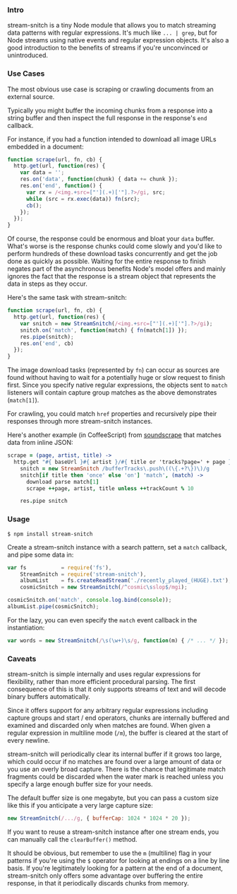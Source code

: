 ### Intro

stream-snitch is a tiny Node module that allows you to match streaming data
patterns with regular expressions. It's much like `... | grep`, but for Node
streams using native events and regular expression objects. It's also a good
introduction to the benefits of streams if you're unconvinced or unintroduced.


### Use Cases

The most obvious use case is scraping or crawling documents from an external
source.

Typically you might buffer the incoming chunks from a response into a string
buffer and then inspect the full response in the response's `end` callback.

For instance, if you had a function intended to download all image URLs embedded
in a document:

```javascript
function scrape(url, fn, cb) {
  http.get(url, function(res) {
    var data = '';
    res.on('data', function(chunk) { data += chunk });
    res.on('end', function() {
      var rx = /<img.+src=["'](.+)['"].?>/gi, src;
      while (src = rx.exec(data)) fn(src);
      cb();
    });
  });
}
```

Of course, the response could be enormous and bloat your `data` buffer. What's
worse is the response chunks could come slowly and you'd like to perform
hundreds of these download tasks concurrently and get the job done as quickly as
possible. Waiting for the entire response to finish negates part of the
asynchronous benefits Node's model offers and mainly ignores the fact that the
response is a stream object that represents the data in steps as they occur.

Here's the same task with stream-snitch:

```javascript
function scrape(url, fn, cb) {
  http.get(url, function(res) {
    var snitch = new StreamSnitch(/<img.+src=["'](.+)['"].?>/gi);
    snitch.on('match', function(match) { fn(match[1]) });
    res.pipe(snitch);
    res.on('end', cb)
  });
}
```

The image download tasks (represented by `fn`) can occur as sources are found
without having to wait for a potentially huge or slow request to finish first.
Since you specify native regular expressions, the objects sent to `match`
listeners will contain capture group matches as the above demonstrates
(`match[1]`).

For crawling, you could match `href` properties and recursively pipe their
responses through more stream-snitch instances.

Here's another example (in CoffeeScript) from
[soundscrape](https://github.com/dmotz/soundscrape) that matches data from
inline JSON:

```coffeescript
scrape = (page, artist, title) ->
  http.get "#{ baseUrl }#{ artist }/#{ title or 'tracks?page=' + page }", (res) ->
    snitch = new StreamSnitch /bufferTracks\.push\((\{.+?\})\)/g
    snitch[if title then 'once' else 'on'] 'match', (match) ->
      download parse match[1]
      scrape ++page, artist, title unless ++trackCount % 10

    res.pipe snitch
```

### Usage

```
$ npm install stream-snitch
```

Create a stream-snitch instance with a search pattern, set a `match` callback,
and pipe some data in:

```javascript
var fs           = require('fs'),
    StreamSnitch = require('stream-snitch'),
    albumList    = fs.createReadStream('./recently_played_(HUGE).txt'),
    cosmicSnitch = new StreamSnitch(/^cosmic\sslop$/mgi);

cosmicSnitch.on('match', console.log.bind(console));
albumList.pipe(cosmicSnitch);

```

For the lazy, you can even specify the `match` event callback in the
instantiation:

```javascript
var words = new StreamSnitch(/\s(\w+)\s/g, function(m) { /* ... */ });
```

### Caveats

stream-snitch is simple internally and uses regular expressions for flexibility,
rather than more efficient procedural parsing. The first consequence of this is
that it only supports streams of text and will decode binary buffers
automatically.

Since it offers support for any arbitrary regular expressions including capture
groups and start / end operators, chunks are internally buffered and examined
and discarded only when matches are found. When given a regular expression in
multiline mode (`/m`), the buffer is cleared at the start of every newline.

stream-snitch will periodically clear its internal buffer if it grows too large,
which could occur if no matches are found over a large amount of data or you use
an overly broad capture. There is the chance that legitimate match fragments
could be discarded when the water mark is reached unless you specify a large
enough buffer size for your needs.

The default buffer size is one megabyte, but you can pass a custom size like
this if you anticipate a very large capture size:

```javascript
new StreamSnitch(/.../g, { bufferCap: 1024 * 1024 * 20 });
```

If you want to reuse a stream-snitch instance after one stream ends, you can
manually call the `clearBuffer()` method.

It should be obvious, but remember to use the `m` (multiline) flag in your
patterns if you're using the `$` operator for looking at endings on a line by
line basis. If you're legitimately looking for a pattern at the end of a
document, stream-snitch only offers some advantage over buffering the entire
response, in that it periodically discards chunks from memory.

